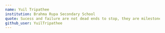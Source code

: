 ```yaml
---
name: Yuil Tripathee
institution: Brahma Rupa Secondary School
quote: Sucess and failure are not dead ends to stop, they are milestones telling to advance or amend.
github_user: YuilTripathee
---
```

